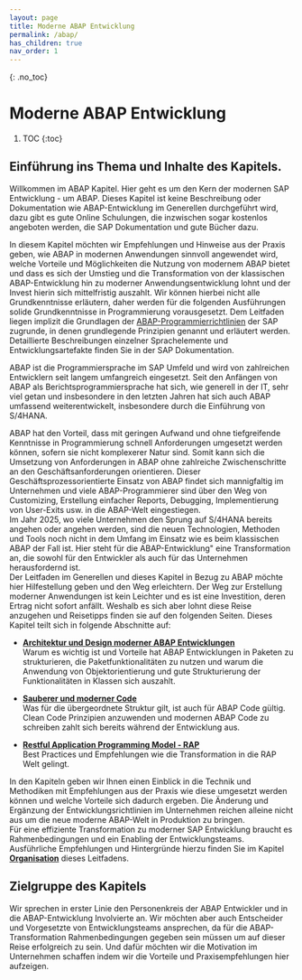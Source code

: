 ```yaml
---
layout: page
title: Moderne ABAP Entwicklung
permalink: /abap/
has_children: true
nav_order: 1
---
```


{: .no_toc}
# Moderne ABAP Entwicklung

1. TOC
{:toc}

## Einführung ins Thema und Inhalte des Kapitels.

Willkommen im ABAP Kapitel. Hier geht es um den Kern der modernen SAP Entwicklung - um ABAP. Dieses Kapitel ist keine Beschreibung oder Dokumentation wie ABAP-Entwicklung im Generellen durchgeführt wird, dazu gibt es gute Online Schulungen, die inzwischen sogar kostenlos angeboten werden, die SAP Dokumentation und gute Bücher dazu.

In diesem Kapitel möchten wir Empfehlungen und Hinweise aus der Praxis geben, wie ABAP in modernen Anwendungen sinnvoll angewendet wird, welche Vorteile und Möglichkeiten die Nutzung von modernem ABAP bietet und dass es sich der Umstieg und die Transformation von der klassischen ABAP-Entwicklung hin zu moderner Anwendungsentwicklung lohnt und der Invest hierin sich mittelfristig auszahlt. Wir können hierbei nicht alle Grundkenntnisse erläutern, daher werden für die folgenden Ausführungen solide Grundkenntnisse in Programmierung vorausgesetzt.
Dem Leitfaden liegen implizit die Grundlagen der [ABAP-Programmierrichtlinien](https://help.sap.com/doc/abapdocu_751_index_htm/7.51/de-DE/abenabap_pgl.htm) der SAP zugrunde, in denen grundlegende Prinzipien genannt und erläutert werden. Detaillierte Beschreibungen einzelner Sprachelemente und Entwicklungsartefakte finden Sie in der SAP Dokumentation. 

ABAP ist die Programmiersprache im SAP Umfeld und wird von zahlreichen Entwicklern seit langem umfangreich eingesetzt. Seit den Anfängen von ABAP als Berichtsprogrammiersprache hat sich, wie generell in der IT, sehr viel getan und insbesondere in den letzten Jahren hat sich auch ABAP umfassend weiterentwickelt, insbesondere durch die Einführung von S/4HANA.  

ABAP hat den Vorteil, dass mit geringen Aufwand und ohne tiefgreifende Kenntnisse in Programmierung schnell Anforderungen umgesetzt werden können, sofern sie nicht komplexerer Natur sind. Somit kann sich die Umsetzung von Anforderungen in ABAP ohne zahlreiche Zwischenschritte an den Geschäftsanforderungen orientieren. Dieser Geschäftsprozessorientierte Einsatz von ABAP findet sich  mannigfaltig im Unternehmen und viele ABAP-Programmierer sind über den Weg von Customizing, Erstellung einfacher Reports, Debugging, Implementierung von User-Exits usw. in die ABAP-Welt eingestiegen.  
Im Jahr 2025, wo viele Unternehmen den Sprung auf S/4HANA bereits angehen oder angehen werden, sind die neuen Technologien, Methoden und Tools noch nicht in dem Umfang im Einsatz wie es beim klassischen ABAP der Fall ist. Hier steht für die ABAP-Entwicklung" eine Transformation an, die sowohl für den Entwickler als auch für das Unternehmen herausfordernd ist.  
Der Leitfaden im Generellen und dieses Kapitel in Bezug zu ABAP möchte hier Hilfestellung geben und den Weg erleichtern.
Der Weg zur Erstellung moderner Anwendungen ist kein Leichter und es ist eine Investition, deren Ertrag nicht sofort anfällt. Weshalb es sich aber lohnt diese Reise anzugehen und Reisetipps finden sie auf den folgenden Seiten. 
Dieses Kapitel teilt sich in folgende Abschnitte auf:

- [**Architektur und Design moderner ABAP Entwicklungen**](architecture_and_design.md)  
    Warum es wichtig ist und Vorteile hat ABAP Entwicklungen in Paketen zu strukturieren, die Paketfunktionalitäten zu nutzen und warum die Anwendung von Objektorientierung und gute Strukturierung der Funktionalitäten in Klassen sich auszahlt.

- [**Sauberer und moderner Code**](clean_and_modern_abap.md)  
    Was für die übergeordnete Struktur gilt, ist auch für ABAP Code gültig. Clean Code Prinzipien anzuwenden und modernen ABAP Code zu schreiben zahlt sich bereits während der Entwicklung aus.

- [**Restful Application Programming Model - RAP**](restful_abap.md)  
    Best Practices und Empfehlungen wie die Transformation in die RAP Welt gelingt.

In den Kapiteln geben wir Ihnen einen Einblick in die Technik und Methodiken mit Empfehlungen aus der Praxis wie diese umgesetzt werden können und welche Vorteile sich dadurch ergeben. Die Änderung und Ergänzung der Entwicklungsrichtlinien im Unternehmen reichen alleine nicht aus um die neue moderne ABAP-Welt in Produktion zu bringen.  
Für eine effiziente Transformation zu moderner SAP Entwicklung braucht es Rahmenbedingungen und ein Enabling der Entwicklungsteams. 
Ausführliche Empfehlungen und Hintergründe hierzu finden Sie im Kapitel [**Organisation**](/ABAP-Leitfaden/organization/index) dieses Leitfadens.


## Zielgruppe des Kapitels  
Wir sprechen in erster Linie den Personenkreis der ABAP Entwickler und in die ABAP-Entwicklung Involvierte an. Wir möchten aber auch Entscheider und Vorgesetzte von Entwicklungsteams ansprechen, da für die ABAP-Transformation Rahmenbedingungen gegeben sein müssen um auf dieser Reise erfolgreich zu sein. Und dafür möchten wir die Motivation im Unternehmen schaffen indem wir die Vorteile und Praxisempfehlungen hier aufzeigen.
